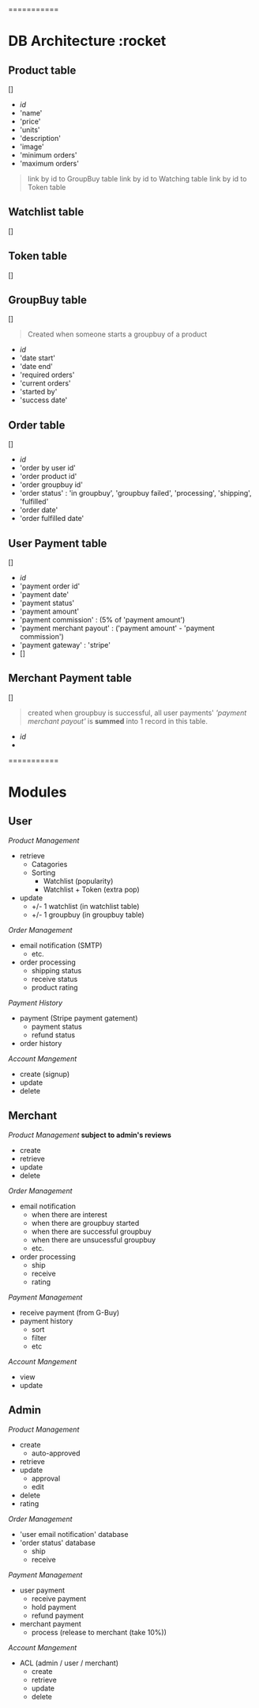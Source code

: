 =========== 
# DB Architecture :rocket
## Product table
[]
- _id_
- 'name'
- 'price'
- 'units'
- 'description'
- 'image'
- 'minimum orders'
- 'maximum orders'
> link by id to GroupBuy table
> link by id to Watching table
> link by id to Token table

## Watchlist table
[]
## Token table
[]
## GroupBuy table
[]
> Created when someone starts a groupbuy of a product
- _id_
- 'date start'
- 'date end'
- 'required orders'
- 'current orders'
- 'started by'
- 'success date'

## Order table
[]
- _id_
- 'order by user id'
- 'order product id'
- 'order groupbuy id'
- 'order status' : 'in groupbuy', 'groupbuy failed', 'processing', 'shipping', 'fulfilled'
- 'order date'
- 'order fulfilled date'

## User Payment table
[]
- _id_
- 'payment order id'
- 'payment date'
- 'payment status'
- 'payment amount'
- 'payment commission' : (5% of 'payment amount')
- 'payment merchant payout' : ('payment amount' - 'payment commission')
- 'payment gateway' : 'stripe'
- []

## Merchant Payment table
[]
> created when groupbuy is successful, all user payments' _'payment merchant payout'_ is __summed__ into 1 record in this table. 
- _id_
- 

===========
# Modules
## User
_Product Management_
- retrieve
  - Catagories
  - Sorting
    - Watchlist (popularity)
    - Watchlist + Token (extra pop)
- update
  - +/- 1 watchlist (in watchlist table)
  - +/- 1 groupbuy (in groupbuy table)


_Order Management_
- email notification (SMTP)
  - etc.
- order processing
  - shipping status
  - receive status
  - product rating

_Payment History_
- payment (Stripe payment gatement)
  - payment status
  - refund status
- order history

_Account Mangement_
- create (signup)
- update
- delete

## Merchant
_Product Management_ **subject to admin's reviews**
- create
- retrieve
- update
- delete


_Order Management_
- email notification
  - when there are interest
  - when there are groupbuy started
  - when there are successful groupbuy
  - when there are unsucessful groupbuy
  - etc.
- order processing
  - ship
  - receive
  - rating

_Payment Management_
- receive payment (from G-Buy)
- payment history
  - sort
  - filter
  - etc

_Account Mangement_
- view
- update


## Admin
_Product Management_
- create
  - auto-approved
- retrieve
- update
  - approval
  - edit
- delete
- rating

_Order Management_
- 'user email notification' database
- 'order status' database
  - ship
  - receive

_Payment Management_
- user payment
  - receive payment
  - hold payment
  - refund payment
- merchant payment
  - process (release to merchant (take 10%))

_Account Mangement_
- ACL (admin / user / merchant)
  - create
  - retrieve
  - update
  - delete
